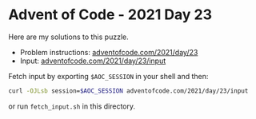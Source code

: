 # Advent of Code - 2021 Day 23
Here are my solutions to this puzzle.

* Problem instructions: [adventofcode.com/2021/day/23](https://adventofcode.com/2021/day/23)
* Input: [adventofcode.com/2021/day/23/input](https://adventofcode.com/2021/day/23/input)

Fetch input by exporting `$AOC_SESSION` in your shell and then:
```bash
curl -OJLsb session=$AOC_SESSION adventofcode.com/2021/day/23/input
```

or run `fetch_input.sh` in this directory.
